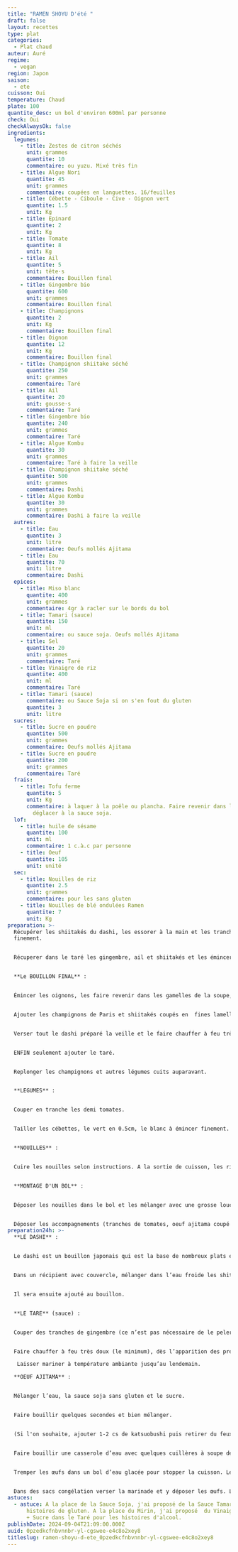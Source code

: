 ```yaml
---
title: "RAMEN SHOYU D'été "
draft: false
layout: recettes
type: plat
categories:
  - Plat chaud
auteur: Auré
regime:
  - vegan
region: Japon
saison:
  - ete
cuisson: Oui
temperature: Chaud
plate: 100
quantite_desc: un bol d'environ 600ml par personne
check: Oui
checkAlwaysOk: false
ingredients:
  legumes:
    - title: Zestes de citron séchés
      unit: grammes
      quantite: 10
      commentaire: ou yuzu. Mixé très fin
    - title: Algue Nori
      quantite: 45
      unit: grammes
      commentaire: coupées en languettes. 16/feuilles
    - title: Cébette - Ciboule - Cive - Oignon vert
      quantite: 1.5
      unit: Kg
    - title: Epinard
      quantite: 2
      unit: Kg
    - title: Tomate
      quantite: 8
      unit: Kg
    - title: Ail
      quantite: 5
      unit: tête·s
      commentaire: Bouillon final
    - title: Gingembre bio
      quantite: 600
      unit: grammes
      commentaire: Bouillon final
    - title: Champignons
      quantite: 2
      unit: Kg
      commentaire: Bouillon final
    - title: Oignon
      quantite: 12
      unit: Kg
      commentaire: Bouillon final
    - title: Champignon shiitake séché
      quantite: 250
      unit: grammes
      commentaire: Taré
    - title: Ail
      quantite: 20
      unit: gousse·s
      commentaire: Taré
    - title: Gingembre bio
      quantite: 240
      unit: grammes
      commentaire: Taré
    - title: Algue Kombu
      quantite: 30
      unit: grammes
      commentaire: Taré à faire la veille
    - title: Champignon shiitake séché
      quantite: 500
      unit: grammes
      commentaire: Dashi
    - title: Algue Kombu
      quantite: 30
      unit: grammes
      commentaire: Dashi à faire la veille
  autres:
    - title: Eau
      quantite: 3
      unit: litre
      commentaire: Oeufs mollés Ajitama
    - title: Eau
      quantite: 70
      unit: litre
      commentaire: Dashi
  epices:
    - title: Miso blanc
      quantite: 400
      unit: grammes
      commentaire: 4gr à racler sur le bords du bol
    - title: Tamari (sauce)
      quantite: 150
      unit: ml
      commentaire: ou sauce soja. Oeufs mollés Ajitama
    - title: Sel
      quantite: 20
      unit: grammes
      commentaire: Taré
    - title: Vinaigre de riz
      quantite: 400
      unit: ml
      commentaire: Taré
    - title: Tamari (sauce)
      commentaire: ou Sauce Soja si on s'en fout du gluten
      quantite: 3
      unit: litre
  sucres:
    - title: Sucre en poudre
      quantite: 500
      unit: grammes
      commentaire: Oeufs mollés Ajitama
    - title: Sucre en poudre
      quantite: 200
      unit: grammes
      commentaire: Taré
  frais:
    - title: Tofu ferme
      quantite: 5
      unit: Kg
      commentaire: à laquer à la poêle ou plancha. Faire revenir dans l'huile puis
        déglacer à la sauce soja.
  lof:
    - title: huile de sésame
      quantite: 100
      unit: ml
      commentaire: 1 c.à.c par personne
    - title: Oeuf
      quantite: 105
      unit: unité
  sec:
    - title: Nouilles de riz
      quantite: 2.5
      unit: grammes
      commentaire: pour les sans gluten
    - title: Nouilles de blé ondulées Ramen
      quantite: 7
      unit: Kg
preparation: >-
  Récupérer les shiitakés du dashi, les essorer à la main et les trancher assez
  finement.


  Récuperer dans le taré les gingembre, ail et shiitakés et les émincer finement. Séparer les champignons du mélange gingembre et ail.


  **Le BOUILLON FINAL** :


  Émincer les oignons, les faire revenir dans les gamelles de la soupe, déglacer à la sauce soja (sans gluten) puis légèrement caraméliser avec du sucre.


  Ajouter les champignons de Paris et shiitakés coupés en  fines lamelles, puis l’ail et le gingembre hachés + ceux des taré et dashi.


  Verser tout le dashi préparé la veille et le faire chauffer à feu très doux. Avant l’ébullition (vers 80°C). Laisser cuire à feu doux encore 1 à 2h à découvert.


  ENFIN seulement ajouter le taré.


  Replonger les champignons et autres légumes cuits auparavant.


  **LEGUMES** :


  Couper en tranche les demi tomates.


  Tailler les cébettes, le vert en 0.5cm, le blanc à émincer finement. 


  **NOUILLES** :


  Cuire les nouilles selon instructions. A la sortie de cuisson, les rincer à l'eau afin qu'elles collent moins. Ne pas hésiter à les rincer à nouveau avant d'être servies. Il ne faut pas qu'elles collent.


  **MONTAGE D'UN BOL** :


  Déposer les nouilles dans le bol et les mélanger avec une grosse louche de bouillon + la cuillère d’huile de sésame. Relever les nouilles et les replacer au centre du bouillon.


  Déposer les accompagnements (tranches de tomates, oeuf ajitama coupé en deux, cébettes, les carré d'algue nori sur le coté comme un jeu de cartes), saupoudrer la poudre de citron yuzu, enfin racler une cuillère de miso sur le bord du bol !!! YUMMI YUMMI !!
preparation24h: >-
  **LE DASHI** :


  Le dashi est un bouillon japonais qui est la base de nombreux plats et est indispensable pour donner à vos plats ce goût japonais authentique.


  Dans un récipient avec couvercle, mélanger dans l’eau froide les shitaké et le kombu. Laisser reposer au moins 4h, de préférence 12 à 24h.


  Il sera ensuite ajouté au bouillon.


  **LE TARE** (sauce) :


  Couper des tranches de gingembre (ce n’est pas nécessaire de le peler s'il est bio). Dans une casserole, ajouter tous les ingrédients du taré et mélanger.


  Faire chauffer à feu très doux (le minimum), dès l’apparition des premières petite bulles signe d’un début d’ébullition.

   Laisser mariner à température ambiante jusqu’au lendemain.

  **OEUF AJITAMA** :


  Mélanger l’eau, la sauce soja sans gluten et le sucre.


  Faire bouillir quelques secondes et bien mélanger.


  (Si l'on souhaite, ajouter 1-2 cs de katsuobushi puis retirer du feux et laisser redescendre à température ambiante.)


  Faire bouillir une casserole d’eau avec quelques cuillères à soupe de vinaigre. Ajouter les œufs (qui sortent du frigo) et les cuire 6 minutes 30 secondes.


  Tremper les œufs dans un bol d’eau glacée pour stopper la cuisson. Les laisser bien bien refroidir puis les peler.


  Dans des sacs congélation verser la marinade et y déposer les œufs. Laisser mariner 12 à 24 h en retournant les sachets délicatement de temps en temps.
astuces:
  - astuce: A la place de la Sauce Soja, j'ai proposé de la Sauce Tamari pour les
      histoires de gluten. A la place du Mirin, j'ai proposé  du Vinaigre de Riz
      + Sucre dans le Taré pour les histoires d'alcool.
publishDate: 2024-09-04T21:09:00.000Z
uuid: 0pzedkcfnbvnnbr-yl-cgswee-e4c8o2xey8
titleslug: ramen-shoyu-d-ete_0pzedkcfnbvnnbr-yl-cgswee-e4c8o2xey8
---
```

